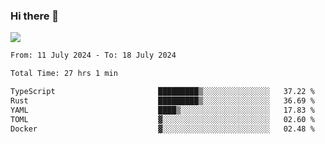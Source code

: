 ### Hi there 👋️

![](https://komarev.com/ghpvc/?username=Loner1024)

<!--START_SECTION:waka-->

```txt
From: 11 July 2024 - To: 18 July 2024

Total Time: 27 hrs 1 min

TypeScript                       █████████▒░░░░░░░░░░░░░░░   37.22 %
Rust                             █████████▒░░░░░░░░░░░░░░░   36.69 %
YAML                             ████▒░░░░░░░░░░░░░░░░░░░░   17.83 %
TOML                             ▓░░░░░░░░░░░░░░░░░░░░░░░░   02.60 %
Docker                           ▓░░░░░░░░░░░░░░░░░░░░░░░░   02.48 %
```

<!--END_SECTION:waka-->



